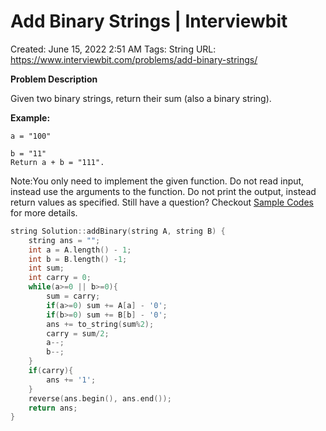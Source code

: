 # Add Binary Strings | Interviewbit

Created: June 15, 2022 2:51 AM
Tags: String
URL: https://www.interviewbit.com/problems/add-binary-strings/

**Problem Description**

Given two binary strings, return their sum (also a binary string).

**Example:**

```
a = "100"

b = "11"
Return a + b = "111".

```

Note:You only need to implement the given function. Do not read input, instead use the arguments to the function. Do not print the output, instead return values as specified. Still have a question? Checkout [Sample Codes](https://www.interviewbit.com/pages/sample_codes/) for more details.

```cpp
string Solution::addBinary(string A, string B) {
    string ans = "";
    int a = A.length() - 1;
    int b = B.length() -1;
    int sum;
    int carry = 0;
    while(a>=0 || b>=0){
        sum = carry;
        if(a>=0) sum += A[a] - '0';
        if(b>=0) sum += B[b] - '0';
        ans += to_string(sum%2);
        carry = sum/2;
        a--;
        b--;
    }
    if(carry){
        ans += '1';
    }
    reverse(ans.begin(), ans.end());
    return ans;
}
```